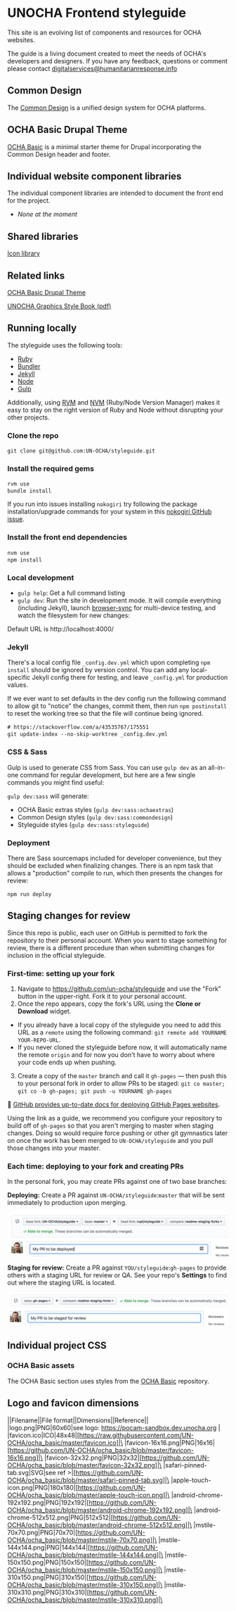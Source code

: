 # UNOCHA Frontend styleguide

This site is an evolving list of components and resources for OCHA websites.

The guide is a living document created to meet the needs of OCHA's developers and designers. If you have any feedback, questions or comment please contact digitalservices@humanitarianresponse.info

## Common Design

The [Common Design](https://un-ocha.github.io/styleguide/common-design) is a unified design system for OCHA platforms.

## OCHA Basic Drupal Theme

[OCHA Basic](https://un-ocha.github.io/styleguide/ocha) is a minimal starter theme for Drupal incorporating the Common Design header and footer.

## Individual website component libraries

The individual component libraries are intended to document the front end for the project.

* _None at the moment_

## Shared libraries

[Icon library](https://un-ocha.github.io/styleguide/icons)

## Related links

[OCHA Basic Drupal Theme](https://github.com/UN-OCHA/ocha_basic)

[UNOCHA Graphics Style Book (pdf)](https://www.unocha.org/sites/unocha/files/dms/Documents/GraphicsStyleBook_for_public.pdf)

## Running locally

The styleguide uses the following tools:

* [Ruby](https://www.ruby-lang.org/en/)
* [Bundler](http://bundler.io/)
* [Jekyll](https://jekyllrb.com)
* [Node](https://nodejs.org/)
* [Gulp](https://gulpjs.com)

Additionally, using [RVM](https://rvm.io/) and [NVM](https://github.com/creationix/nvm) (Ruby/Node Version Manager) makes it easy to stay on the right version of Ruby and Node without disrupting your other projects.

### Clone the repo

```
git clone git@github.com:UN-OCHA/styleguide.git
```

### Install the required gems

```
rvm use
bundle install
```

If you run into issues installing `nokogiri` try following the package installation/upgrade commands for your system in this [nokogiri GitHub issue](https://github.com/sparklemotion/nokogiri/issues/1099).

### Install the front end dependencies

```
nvm use
npm install
```

### Local development

* `gulp help`: Get a full command listing
* `gulp dev`: Run the site in development mode. It will compile everything (including Jekyll), launch [browser-sync](https://browsersync.io) for multi-device testing, and watch the filesystem for new changes:

Default URL is http://localhost:4000/

### Jekyll

There's a local config file `_config.dev.yml` which upon completing `npm install` should be ignored by version control. You can add any local-specific Jekyll config there for testing, and leave `_config.yml` for production values.

If we ever want to set defaults in the dev config run the following command to allow git to "notice" the changes, commit them, then run `npm postinstall` to reset the working tree so that the file will continue being ignored.

```
# https://stackoverflow.com/a/43535767/175551
git update-index --no-skip-worktree _config.dev.yml
```

### CSS & Sass

Gulp is used to generate CSS from Sass. You can use `gulp dev` as an all-in-one command for regular development, but here are a few single commands you might find useful:

`gulp dev:sass` will generate:

* OCHA Basic extras styles (`gulp dev:sass:ochaextras`)
* Common Design styles (`gulp dev:sass:commondesign`)
* Styleguide styles (`gulp dev:sass:styleguide`)

### Deployment

There are Sass sourcemaps included for developer convenience, but they should be excluded when finalizing changes. There is an npm task that allows a "production" compile to run, which then presents the changes for review:

```
npm run deploy
```

## Staging changes for review

Since this repo is public, each user on GitHub is permitted to fork the repository to their personal account. When you want to stage something for review, there is a different procedure than when submitting changes for inclusion in the official styleguide.

### First-time: setting up your fork

1. Navigate to https://github.com/un-ocha/styleguide and use the "Fork" button in the upper-right. Fork it to your personal account.
2. Once the repo appears, copy the fork's URL using the **Clone or Download** widget.
  * If you already have a local copy of the styleguide you need to add this URL as a `remote` using the following command: `git remote add YOURNAME YOUR-REPO-URL`.
  * If you never cloned the styleguide before now, it will automatically name the remote `origin` and for now you don't have to worry about where your code ends up when pushing.
3. Create a copy of the `master` branch and call it `gh-pages` — then push this to your personal fork in order to allow PRs to be staged: `git co master; git co -b gh-pages; git push -u YOURNAME gh-pages`

:link: [GitHub provides up-to-date docs for deploying GitHub Pages websites](https://help.github.com/articles/configuring-a-publishing-source-for-github-pages/#default-source-settings-for-repositories-without-the-username-naming-scheme).

Using the link as a guide, we recommend you configure your repository to build off of `gh-pages` so that you aren't merging to master when staging changes. Doing so would require force pushing or other git gymnastics later on once the work has been merged to `UN-OCHA/styleguide` and you pull those changes into your master.

### Each time: deploying to your fork and creating PRs

In the personal fork, you may create PRs against one of two base branches:

**Deploying:** Create a PR against `UN-OCHA/styleguide`:`master` that will be sent immediately to production upon merging.

![Example of a cross-fork PR](_readme/github-pr-deploy.png)

**Staging for review:** Create a PR against `YOU/styleguide`:`gh-pages` to provide others with a staging URL for review or QA. See your repo's **Settings** to find out where the staging URL is located.

![Example of an internal PR to a personal gh-pages branch](_readme/github-pr-stage.png)


## Individual project CSS

### OCHA Basic assets

The OCHA Basic section uses styles from the [OCHA Basic](https://github.com/un-ocha/ocha_basic) repository.


## Logo and favicon dimensions

||Filename||File format||Dimensions||Reference||\
|logo.png|PNG|60x60|see logo: https://pocam-sandbox.dev.unocha.org |\
|favicon.ico|ICO|48x48|[https://raw.githubusercontent.com/UN-OCHA/ocha_basic/master/favicon.ico]|\
|favicon-16x16.png|PNG|16x16|[https://github.com/UN-OCHA/ocha_basic/blob/master/favicon-16x16.png]|\
|favicon-32x32.png|PNG|32x32|[https://github.com/UN-OCHA/ocha_basic/blob/master/favicon-32x32.png]|\
|safari-pinned-tab.svg|SVG|see ref >|[https://github.com/UN-OCHA/ocha_basic/blob/master/safari-pinned-tab.svg]|\
|apple-touch-icon.png|PNG|180x180|[https://github.com/UN-OCHA/ocha_basic/blob/master/apple-touch-icon.png]|\
|android-chrome-192x192.png|PNG|192x192|[https://github.com/UN-OCHA/ocha_basic/blob/master/android-chrome-192x192.png]|\
|android-chrome-512x512.png|PNG|512x512|[https://github.com/UN-OCHA/ocha_basic/blob/master/android-chrome-512x512.png]|\
|mstile-70x70.png|PNG|70x70|[https://github.com/UN-OCHA/ocha_basic/blob/master/mstile-70x70.png]|\
|mstile-144x144.png|PNG|144x144|[https://github.com/UN-OCHA/ocha_basic/blob/master/mstile-144x144.png]|\
|mstile-150x150.png|PNG|150x150|[https://github.com/UN-OCHA/ocha_basic/blob/master/mstile-150x150.png]|\
|mstile-310x150.png|PNG|310x150|[https://github.com/UN-OCHA/ocha_basic/blob/master/mstile-310x150.png]|\
|mstile-310x310.png|PNG|310x310|[https://github.com/UN-OCHA/ocha_basic/blob/master/mstile-310x310.png]|\
